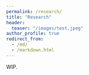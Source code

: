 ```yaml
---
permalink: /research/
title: "Research"
header:
  teaser: "/images/test.jpeg"
author_profile: true
redirect_from:
  - /md/
  - /markdown.html
---
```


WIP.
